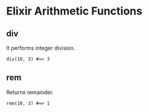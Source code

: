 # Elixir Arithmetic Functions

## div

It performs integer division.

```
div(10, 3) #=> 3
```

## rem

Returns remainder.

```
rem(10, 3) #=> 1
```
